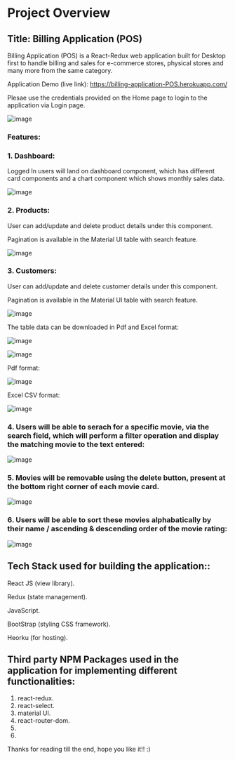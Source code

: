 # Project Overview

## Title: Billing Application (POS)

Billing Application (POS) is a React-Redux web application built for Desktop first to handle billing and sales for e-commerce stores, physical stores and many more from the same category.

Application Demo (live link): https://billing-application-POS.herokuapp.com/

Plesae use the credentials provided on the Home page to login to the application via Login page.

![image](https://user-images.githubusercontent.com/84494799/121934778-5bc59b00-cd65-11eb-9195-34f5bf3976bc.png)


### Features:

### 1. Dashboard:

Logged In users will land on dashboard component, which has different card components and a chart component which shows monthly sales data.

![image](https://user-images.githubusercontent.com/84494799/122003409-ad573f80-cdd0-11eb-9b02-24fc99c463dd.png)


### 2. Products:

User can add/update and delete product details under this component.

Pagination is available in the Material UI table with search feature.

![image](https://user-images.githubusercontent.com/84494799/122004157-ac72dd80-cdd1-11eb-99bb-e1f6c775ce0e.png)


### 3. Customers:

User can add/update and delete customer details under this component.

Pagination is available in the Material UI table with search feature.

![image](https://user-images.githubusercontent.com/84494799/122004844-8ac62600-cdd2-11eb-8be5-7a72d855afcc.png)

The table data can be downloaded in Pdf and Excel format:

![image](https://user-images.githubusercontent.com/84494799/122004995-b9dc9780-cdd2-11eb-94f2-11a0e3f44c70.png)

![image](https://user-images.githubusercontent.com/84494799/122005269-0e801280-cdd3-11eb-8ad3-5776889810c5.png)


Pdf format:

![image](https://user-images.githubusercontent.com/84494799/122005065-cc56d100-cdd2-11eb-9c82-010265805259.png)

Excel CSV format:

![image](https://user-images.githubusercontent.com/84494799/122005408-38d1d000-cdd3-11eb-97d5-7aa0c93e7fc7.png)


### 4. Users will be able to serach for a specific movie, via the search field, which will perform a filter operation and display the matching movie to the text entered:

![image](https://user-images.githubusercontent.com/84494799/121174993-31ad3e00-c878-11eb-9b34-3ffa376071dd.png)

### 5. Movies will be removable using the delete button, present at the bottom right corner of each movie card.

![image](https://user-images.githubusercontent.com/84494799/121175276-80f36e80-c878-11eb-9dce-172ef0fc3ffc.png)

### 6. Users will be able to sort these movies alphabatically by their name / ascending & descending order of the movie rating:

![image](https://user-images.githubusercontent.com/84494799/121176035-6241a780-c879-11eb-8daa-bb1a0db32abb.png)

## Tech Stack used for building the application::

React JS (view library).

Redux (state management).

JavaScript.

BootStrap (styling CSS framework).


Heorku (for hosting).

## Third party NPM Packages used in the application for implementing different functionalities:

1.	react-redux.
2.	react-select.
3.	material UI.
4.	react-router-dom.
5.	
6.	

Thanks for reading till the end, hope you like it!!  :)

